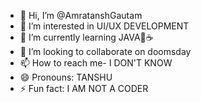 - 👋 Hi, I’m @AmratanshGautam
- 👀 I’m interested in UI/UX DEVELOPMENT 
- 🌱 I’m currently learning JAVA🍵☕
- 💞️ I’m looking to collaborate on doomsday 
- 📫 How to reach me- I DON'T KNOW 
- 😄 Pronouns: TANSHU
- ⚡ Fun fact: I AM NOT A CODER

<!---
AmratanshGautam/AmratanshGautam is a ✨ special ✨ repository because its `README.md` (this file) appears on your GitHub profile.
You can click the Preview link to take a look at your changes.
--->
